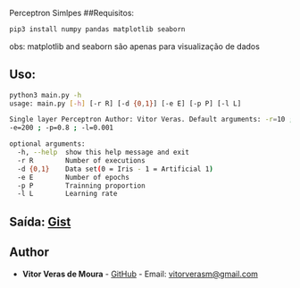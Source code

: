 Perceptron Simlpes
##Requisitos:

```bash
pip3 install numpy pandas matplotlib seaborn
```
obs: matplotlib and seaborn são apenas para visualização de dados

## Uso:
```bash
python3 main.py -h
usage: main.py [-h] [-r R] [-d {0,1}] [-e E] [-p P] [-l L]

Single layer Perceptron Author: Vitor Veras. Default arguments: -r=10 ; -d=0 ;
-e=200 ; -p=0.8 ; -l=0.001

optional arguments:
  -h, --help  show this help message and exit
  -r R        Number of executions
  -d {0,1}    Data set(0 = Iris - 1 = Artificial 1)
  -e E        Number of epochs
  -p P        Trainning proportion
  -l L        Learning rate

```
## Saída: [Gist](https://gist.github.com/vitor-veras/349f0d784f41e71d7f104bde9fff623c)




## Author

* **Vitor Veras de Moura** - [GitHub](https://github.com/vitor-veras) - Email: vitorverasm@gmail.com
